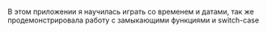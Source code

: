В этом приложении я научилась играть со временем и датами, так же продемонстрировала работу с замыкающими функциями и switch-case

